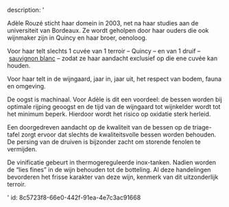 description: '<p>Adèle Rouzé sticht haar domein in 2003, net na haar studies aan de universiteit van Bordeaux. Ze wordt geholpen door haar ouders die ook wijnmaker zijn in Quincy en haar broer, oenoloog.</p><p>Voor haar telt slechts 1 cuvée van 1 terroir – Quincy – en van 1 druif –&nbsp;<a href="https://www.levipe.dev/nl/grape/sauvignon-blanc/?lang=nl&amp;lang=nl">sauvignon blanc</a>&nbsp;– zodat ze haar aandacht exclusief op die ene cuvée kan houden.</p><p>Voor haar telt in de wijngaard, jaar in, jaar uit, het respect van bodem, fauna en omgeving.</p><p>De oogst is machinaal. Voor Adèle is dit een voordeel: de bessen worden bij optimale rijping geoogst en de tijd van de wijngaard tot wijnkelder wordt tot het minimum beperk. Hierdoor wordt het risico op oxidatie sterk herleid.&nbsp;</p><p>Een doorgedreven aandacht op de kwaliteit van de bessen op de triage-tafel zorgt ervoor dat slechts de kwaliteitsvolle bessen worden behouden. De persing van de druiven is bijzonder zacht om storende fenolen te vermijden.</p><p>De vinificatie gebeurt in thermogereguleerde inox-tanken. Nadien worden de “lies fines” in de wijn behouden tot de botteling. Al deze handelingen bevorderen het frisse karakter van deze wijn, kenmerk van dit uitzonderlijk terroir.</p>'
id: 8c5723f8-66e0-442f-91ea-4e7c3ac91668
